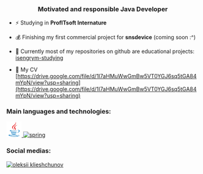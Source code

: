 <h3 align="center">Motivated and responsible Java Developer</h3>

- ⚡ Studying in **ProfITsoft Internature**

- 💰 Finishing my first commercial project for **snsdevice** (coming soon :^)

- 📘 Currently most of my repositories on github are educational projects: [isengrym-studying](https://github.com/orgs/isengrym-studying/repositories)

- 📄 My CV [https://drive.google.com/file/d/1I7aHMuWwGmBw5VT0YGJ6sq5tGA84mYpN/view?usp=sharing](https://drive.google.com/file/d/1I7aHMuWwGmBw5VT0YGJ6sq5tGA84mYpN/view?usp=sharing)

<h3 align="left">Main languages and technologies: </h3>
<p align="left"> 
<a href="https://www.java.com" target="_blank" rel="noreferrer"> <img src="https://raw.githubusercontent.com/devicons/devicon/master/icons/java/java-original.svg" alt="java" width="40" height="40"/> </a>
<a href="https://spring.io/" target="_blank" rel="noreferrer"> <img src="https://www.vectorlogo.zone/logos/springio/springio-icon.svg" alt="spring" width="40" height="40"/> </a>
 </p>

<h3 align="left">Social medias: </h3>
<p align="left">
<a href="https://www.linkedin.com/in/oleksii-klieshchunov-386807244/" target="blank"><img align="center" src="https://raw.githubusercontent.com/rahuldkjain/github-profile-readme-generator/master/src/images/icons/Social/linked-in-alt.svg" alt="oleksii klieshchunov" height="30" width="40" /></a>
</p>
